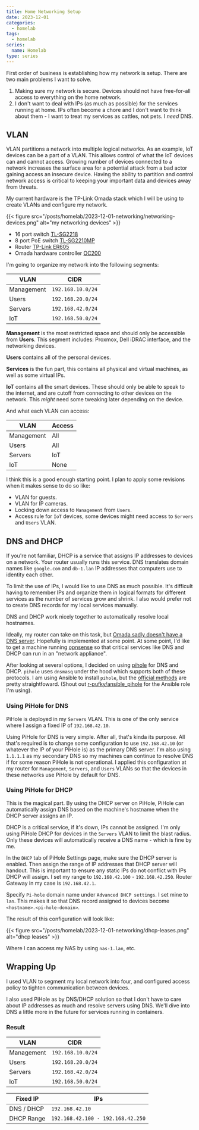 ```yaml
---
title: Home Networking Setup
date: 2023-12-01
categories:
  - homelab
tags:
  - homelab
series:
  name: Homelab
type: series
---
```


First order of business is establishing how my network is setup.
There are two main problems I want to solve.

1. Making sure my network is secure. Devices should not have free-for-all
   access to everything on the home network.
2. I don't want to deal with IPs (as much as possible) for the services running
   at home. IPs often become a chore and I don't want to think about them - I want
   to treat my services as cattles, not pets. I _need_ DNS.

## VLAN

VLAN partitions a network into multiple logical networks. As an example, IoT
devices can be a part of a VLAN. This allows control of what the IoT devices can
and cannot access. Growing number of devices connected to a network increases
the surface area for a potential attack from a bad actor gaining access an
insecure device. Having the ability to partition and control network access is
critical to keeping your important data and devices away from threats.

My current hardware is the TP-Link Omada stack which I will be using to create
VLANs and configure my network.

{{< figure
      src="/posts/homelab/2023-12-01-networking/networking-devices.png"
      alt="my networking devices" >}}

- 16 port switch [TL-SG2218 ](https://a.co/d/9FQY8Cy)
- 8 port PoE switch [TL-SG2210MP](https://a.co/d/hABgCyD)
- Router [TP-Link ER605](https://a.co/d/98ADwa8)
- Omada hardware controller [OC200](https://a.co/d/1O6YGqZ)

I'm going to organize my network into the following segments:

| VLAN       | CIDR              |
| ---------- | ----------------- |
| Management | `192.168.10.0/24` |
| Users      | `192.168.20.0/24` |
| Servers    | `192.168.42.0/24` |
| IoT        | `192.168.50.0/24` |

**Management** is the most restricted space and should only be accessible from
**Users**. This segment includes: Proxmox, Dell iDRAC interface, and the
networking devices.

**Users** contains all of the personal devices.

**Services** is the fun part, this contains all physical and virtual machines,
as well as some virtual IPs.

**IoT** contains all the smart devices. These should only be able to speak to
the internet, and are cutoff from connecting to other devices on the network.
This _might_ need some tweaking later depending on the device.

And what each VLAN can access:

| VLAN       | Access |
| ---------- | ------ |
| Management | All    |
| Users      | All    |
| Servers    | IoT    |
| IoT        | None   |

I think this is a good enough starting point. I plan to apply some revisions when it makes sense to do so like:

- VLAN for guests.
- VLAN for IP cameras.
- Locking down access to `Management` from `Users`.
- Access rule for `IoT` devices, some devices might need access to `Servers` and
  `Users` VLAN.

## DNS and DHCP

If you're not familiar, DHCP is a service that assigns IP addresses to devices
on a network. Your router usually runs this service. DNS translates domain names
like `google.com` and `db-1.lan` IP addresses that computers use to identity
each other.

To limit the use of IPs, I would like to use DNS as much possible. It's
difficult having to remember IPs and organize them in logical formats for
different services as the number of services grow and shrink. I also would
prefer not to create DNS records for my local services manually.

DNS and DHCP work nicely together to automatically resolve local hostnames.

Ideally, my router can take on this task, but [Omada sadly doesn't have a DNS
server](https://community.tp-link.com/en/business/forum/topic/542472). Hopefully
is implemented at some point. At some point, I'd like to get a machine running
[opnsense](https://opnsense.org/) so that critical services like DNS and DHCP
can run in an "network appliance".

After looking at several options, I decided on using
[pihole](https://pi-hole.net/) for DNS and DHCP. `pihole` uses `dnsmasq` under
the hood which supports both of these protocols. I am using Ansible to install
`pihole`, but the [official
methods](https://github.com/pi-hole/pi-hole/#one-step-automated-install) are
pretty straightfoward. (Shout out
[r-pufky/ansible_pihole](https://github.com/r-pufky/ansible_pihole) for the
Ansible role I'm using).

### Using PiHole for DNS

PiHole is deployed in my `Servers` VLAN. This is one of the only service where I
assign a fixed IP of `192.168.42.10`.

Using PiHole for DNS is very simple. After all, that's kinda its purpose. All
that's required is to change some configuration to use `192.168.42.10` (or
whatever the IP of your PiHole is) as the primary DNS server. I'm also using
`1.1.1.1` as my secondary DNS so my machines can continue to resolve DNS if for
some reason PiHole is not operational. I applied this configuration at my router
for `Management`, `Servers`, and `Users` VLANs so that the devices in these
networks use PiHole by default for DNS.

### Using PiHole for DHCP

This is the magical part. By using the DHCP server on PiHole, PiHole can
automatically assign DNS based on the machine's hostname when the DHCP server
assigns an IP.

DHCP is a critical service, if it's down, IPs cannot be assigned. I'm only using
PiHole DHCP for devices in the `Servers` VLAN to limit the blast radius. Only
these devices will automatically receive a DNS name - which is fine by me.

In the `DHCP` tab of PiHole Settings page, make sure the DHCP server is enabled.
Then assign the range of IP addresses that DHCP server will handout. This is
important to ensure any static IPs do not conflict with IPs DHCP will assign. I
set my range to `192.168.42.100` - `192.168.42.250`. Router Gateway in my case is
`192.168.42.1`.

Specify `Pi-hole` domain name under `Advanced DHCP settings`. I set mine to
`lan`. This makes it so that DNS record assigned to devices become
`<hostname>.<pi-hole-domain>`.

The result of this configuration will look like:

{{< figure
      src="/posts/homelab/2023-12-01-networking/dhcp-leases.png"
      alt="dhcp leases" >}}

Where I can access my NAS by using `nas-1.lan`, etc.

## Wrapping Up

I used VLAN to segment my local network into four, and configured access policy
to tighten communication between devices.

I also used PiHole as by DNS/DHCP solution so that I don't have to care about IP
addresses as much and resolve servers using DNS. We'll dive into DNS a little
more in the future for services running in containers.

### Result

| VLAN       | CIDR              |
| ---------- | ----------------- |
| Management | `192.168.10.0/24` |
| Users      | `192.168.20.0/24` |
| Servers    | `192.168.42.0/24` |
| IoT        | `192.168.50.0/24` |

| Fixed IP   | IPs                               |
| ---------- | --------------------------------- |
| DNS / DHCP | `192.168.42.10`                   |
| DHCP Range | `192.168.42.100 - 192.168.42.250` |
